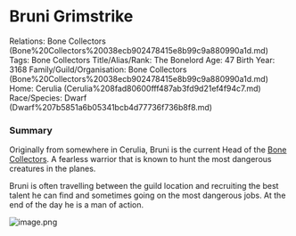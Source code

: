 # Bruni Grimstrike

Relations: Bone Collectors (Bone%20Collectors%20038ecb902478415e8b99c9a880990a1d.md) 
Tags: Bone Collectors
Title/Alias/Rank: The Bonelord
Age: 47
Birth Year: 3168
Family/Guild/Organisation: Bone Collectors (Bone%20Collectors%20038ecb902478415e8b99c9a880990a1d.md) 
Home: Cerulia (Cerulia%208fad80600fff487ab3fd9d21ef4f94c7.md) 
Race/Species: Dwarf (Dwarf%207b5851a6b05341bcb4d77736f736b8f8.md)

### Summary

Originally from somewhere in Cerulia, Bruni is the current Head of the [Bone Collectors](Bone%20Collectors%20038ecb902478415e8b99c9a880990a1d.md). A fearless warrior that is known to hunt the most dangerous creatures in the planes.

Bruni is often travelling between the guild location and recruiting the best talent he can find and sometimes going on the most dangerous jobs. At the end of the day he is a man of action.

![image.png](image%20130.png)